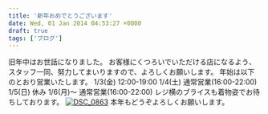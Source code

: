 ```yaml
---
title: '新年おめでとうございます'
date: Wed, 01 Jan 2014 04:53:27 +0000
draft: true
tags: ['ブログ']
---
```


旧年中はお世話になりました。 お客様にくつろいでいただける店になるよう、スタッフ一同、努力してまいりますので、よろしくお願いします。 年始は以下のとおり営業いたします。 1/3(金) 12:00-19:00 1/4(土) 通常営業(16:00-22:00) 1/5(日) 休み 1/6(月)〜 通常営業(16:00-22:00) レジ横のブライスも着物姿でお待ちしております。 [![DSC_0863](//cafe-cooks.com/images/2014/01/DSC_0863-768x1024.jpg)](//cafe-cooks.com/images/2014/01/DSC_0863.jpg) 本年もどうぞよろしくお願いします。
